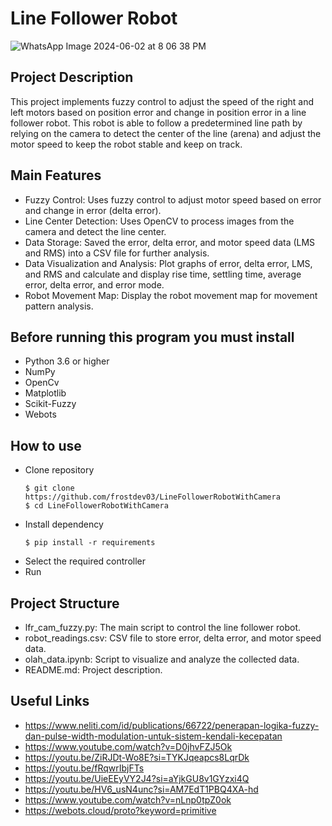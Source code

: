 # Line Follower Robot

![WhatsApp Image 2024-06-02 at 8 06 38 PM](https://github.com/frostdev03/LineFollowerRobotWithCamera/assets/77367592/793c2230-d276-4fba-8cb5-ec62210725e6)

## Project Description
This project implements fuzzy control to adjust the speed of the right and left motors based on position error and change in position error in a line follower robot. This robot is able to follow a predetermined line path by relying on the camera to detect the center of the line (arena) and adjust the motor speed to keep the robot stable and keep on track.

## Main Features
- Fuzzy Control: Uses fuzzy control to adjust motor speed based on error and change in error (delta error).
- Line Center Detection: Uses OpenCV to process images from the camera and detect the line center.
- Data Storage: Saved the error, delta error, and motor speed data (LMS and RMS) into a CSV file for further analysis.
- Data Visualization and Analysis: Plot graphs of error, delta error, LMS, and RMS and calculate and display rise time, settling time, average error, delta error, and error mode.
- Robot Movement Map: Display the robot movement map for movement pattern analysis.

## Before running this program you must install
- Python 3.6 or higher
- NumPy
- OpenCv
- Matplotlib
- Scikit-Fuzzy
- Webots

## How to use
- Clone repository
  ```
  $ git clone https://github.com/frostdev03/LineFollowerRobotWithCamera
  $ cd LineFollowerRobotWithCamera
  ```
- Install dependency
  ```
  $ pip install -r requirements
  ```
- Select the required controller
- Run 

## Project Structure
- lfr_cam_fuzzy.py: The main script to control the line follower robot.
- robot_readings.csv: CSV file to store error, delta error, and motor speed data.
- olah_data.ipynb: Script to visualize and analyze the collected data.
- README.md: Project description.

## Useful Links
- https://www.neliti.com/id/publications/66722/penerapan-logika-fuzzy-dan-pulse-width-modulation-untuk-sistem-kendali-kecepatan
- https://www.youtube.com/watch?v=D0jhvFZJ5Ok
- https://youtu.be/ZiRJDt-Wo8E?si=TYKJqeapcs8LqrDk
- https://youtu.be/fRqwrIbjFTs
- https://youtu.be/UieEEyVY2J4?si=aYjkGU8v1GYzxi4Q
- https://youtu.be/HV6_usN4unc?si=AM7EdT1PBQ4XA-hd
- https://www.youtube.com/watch?v=nLnp0tpZ0ok
- https://webots.cloud/proto?keyword=primitive
